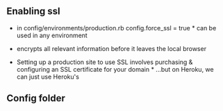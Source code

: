 Enabling ssl
------------

*   in config/environments/production.rb
		config.force_ssl = true
		*   can be used in any environment

*   encrypts all relevant information before it leaves the local browser
*   Setting up a production site to use SSL involves purchasing & configuring an SSL
		certificate for your domain
		*   ...but on Heroku, we can just use Heroku's

Config folder
-------------

